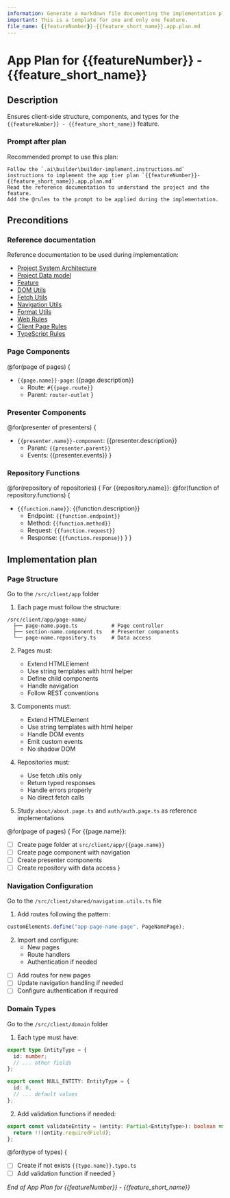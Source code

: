 ```yaml
---
information: Generate a markdown file documenting the implementation plan of the app tier for a feature.
important: This is a template for one and only one feature.
file_name: {{featureNumber}}-{{feature_short_name}}.app.plan.md
---
```


# App Plan for **{{featureNumber}} - {{feature_short_name}}**

## Description

Ensures client-side structure, components, and types for the `{{featureNumber}} - {{feature_short_name}}` feature.

### Prompt after plan

Recommended prompt to use this plan:

```text
Follow the `.ai\builder\builder-implement.instructions.md` instructions to implement the app tier plan `{{featureNumber}}-{{feature_short_name}}.app.plan.md`
Read the reference documentation to understand the project and the feature.
Add the @rules to the prompt to be applied during the implementation.
```

## Preconditions

### Reference documentation

Reference documentation to be used during implementation:

- [Project System Architecture](/docs/systems.blueprint.md)
- [Project Data model](/docs/data-model.blueprint.md)
- [Feature](/docs/{{featureNumber}}-{{feature_short_name}}/{{featureNumber}}-{{feature_short_name}}.blueprint.md)
- [DOM Utils](/src/client/shared/dom.utils.ts)
- [Fetch Utils](/src/client/shared/fetch.utils.ts)
- [Navigation Utils](/src/client/shared/navigation.utils.ts)
- [Format Utils](/src/client/shared/format.utils.ts)
- [Web Rules](/.cursor/rules/web.mdc)
- [Client Page Rules](/.cursor/rules/client-page.mdc)
- [TypeScript Rules](/.cursor/rules/type-script.mdc)

### Page Components

<!--
Think about the page components needed.
List them in kebab-case, with a brief description.
-->

@for(page of pages) {
- `{{page.name}}-page`: {{page.description}}
  - Route: `#{{page.route}}`
  - Parent: `router-outlet`
}

### Presenter Components

<!--
Think about the presenter components needed.
List them in kebab-case, with a brief description.
-->

@for(presenter of presenters) {
- `{{presenter.name}}-component`: {{presenter.description}}
  - Parent: `{{presenter.parent}}`
  - Events: {{presenter.events}}
}

### Repository Functions

<!--
Think about the repository functions needed.
List them in camelCase, with a brief description.
-->

@for(repository of repositories) {
For {{repository.name}}:
@for(function of repository.functions) {
- `{{function.name}}`: {{function.description}}
  - Endpoint: `{{function.endpoint}}`
  - Method: `{{function.method}}`
  - Request: `{{function.request}}`
  - Response: `{{function.response}}`
}
}

## Implementation plan

### Page Structure

Go to the `/src/client/app` folder

1. Each page must follow the structure:
```
/src/client/app/page-name/
  ├── page-name.page.ts           # Page controller
  ├── section-name.component.ts   # Presenter components
  └── page-name.repository.ts     # Data access
```

2. Pages must:
   - Extend HTMLElement
   - Use string templates with html helper
   - Define child components
   - Handle navigation
   - Follow REST conventions

3. Components must:
   - Extend HTMLElement
   - Use string templates with html helper
   - Handle DOM events
   - Emit custom events
   - No shadow DOM

4. Repositories must:
   - Use fetch utils only
   - Return typed responses
   - Handle errors properly
   - No direct fetch calls

5. Study `about/about.page.ts` and `auth/auth.page.ts` as reference implementations

@for(page of pages) {
For {{page.name}}:

- [ ] Create page folder at `src/client/app/{{page.name}}`
- [ ] Create page component with navigation
- [ ] Create presenter components
- [ ] Create repository with data access
}

### Navigation Configuration

Go to the `/src/client/shared/navigation.utils.ts` file

1. Add routes following the pattern:
```typescript
customElements.define("app-page-name-page", PageNamePage);
```

2. Import and configure:
   - New pages
   - Route handlers
   - Authentication if needed

- [ ] Add routes for new pages
- [ ] Update navigation handling if needed
- [ ] Configure authentication if required

### Domain Types

Go to the `/src/client/domain` folder

1. Each type must have:
```typescript
export type EntityType = {
  id: number;
  // ... other fields
};

export const NULL_ENTITY: EntityType = {
  id: 0,
  // ... default values
};
```

2. Add validation functions if needed:
```typescript
export const validateEntity = (entity: Partial<EntityType>): boolean => {
  return !!(entity.requiredField);
};
```

@for(type of types) {
- [ ] Create if not exists `{{type.name}}.type.ts`
- [ ] Add validation function if needed
}

_End of App Plan for {{featureNumber}} - {{feature_short_name}}_

